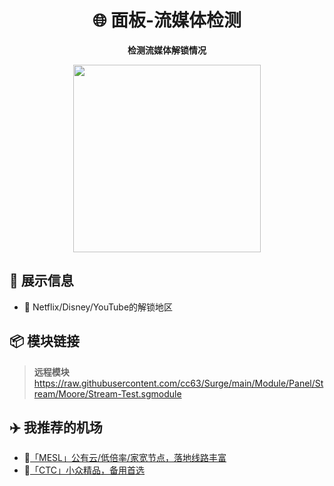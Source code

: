 <div align="center">

# 🌐 面板-流媒体检测

**检测流媒体解锁情况**

<img src="https://raw.githubusercontent.com/cc63/Surge/main/Module/Panel/Stream/Moore/Stream.PNG" width="300">

</div>

## 🌟 展示信息

- 📍 Netflix/Disney/YouTube的解锁地区

## 📦 模块链接

> **远程模块** https://raw.githubusercontent.com/cc63/Surge/main/Module/Panel/Stream/Moore/Stream-Test.sgmodule

## ✈️ 我推荐的机场

- 🚀[「MESL」公有云/低倍率/家宽节点，落地线路丰富](https://in.mesl.cloud/#/register?code=YiKXC8T0)
- 🚀[「CTC」小众精品，备用首选](https://www.jinglongyu.com/#/register?code=NhhJLvBB)
